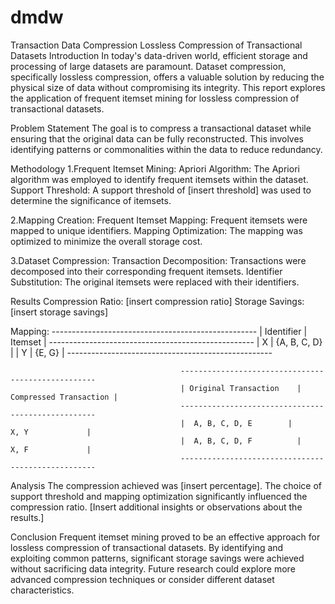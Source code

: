 # dmdw
Transaction Data Compression
                                                                Lossless Compression of Transactional Datasets
Introduction
  In today's data-driven world, efficient storage and processing of large datasets are paramount. Dataset compression, specifically lossless compression, offers a valuable     solution by reducing the physical size of data without compromising its integrity. This report explores the application of frequent itemset mining for lossless compression   of transactional datasets.

Problem Statement
  The goal is to compress a transactional dataset while ensuring that the original data can be fully reconstructed. This involves identifying patterns or commonalities 
  within the data to reduce redundancy.

Methodology
  1.Frequent Itemset Mining:
    Apriori Algorithm: The Apriori algorithm was employed to identify frequent itemsets within the dataset.
    Support Threshold: A support threshold of [insert threshold] was used to determine the significance of itemsets.
  
  2.Mapping Creation:
    Frequent Itemset Mapping: Frequent itemsets were mapped to unique identifiers.
    Mapping Optimization: The mapping was optimized to minimize the overall storage cost.
  
  3.Dataset Compression:
    Transaction Decomposition: Transactions were decomposed into their corresponding frequent itemsets.
    Identifier Substitution: The original itemsets were replaced with their identifiers.

Results
Compression Ratio: [insert compression ratio]
Storage Savings: [insert storage savings]

Mapping:
                                          ---------------------------------------------------
                                          | Identifier	          |       Itemset           |
                                          ---------------------------------------------------
                                          |  X                    |        {A, B, C, D}     |
                                          |  Y                   	|        {E, G}           |
                                          ---------------------------------------------------

                                          ---------------------------------------------------
                                          | Original Transaction	|  Compressed Transaction |
                                          ---------------------------------------------------
                                          |  A, B, C, D, E	      |        X, Y             |
                                          |  A, B, C, D, F       	|        X, F             |
                                          ---------------------------------------------------
Analysis
The compression achieved was [insert percentage]. The choice of support threshold and mapping optimization significantly influenced the compression ratio. [Insert additional insights or observations about the results.]

Conclusion
Frequent itemset mining proved to be an effective approach for lossless compression of transactional datasets. By identifying and exploiting common patterns, significant storage savings were achieved without sacrificing data integrity. Future research could explore more advanced compression techniques or consider different dataset characteristics.
